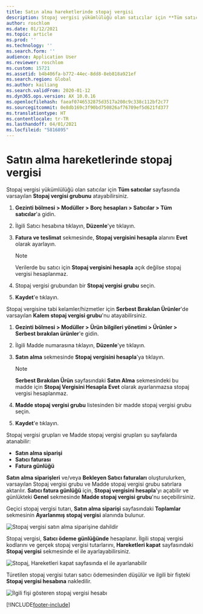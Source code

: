 ```yaml
---
title: Satın alma hareketlerinde stopaj vergisi
description: Stopaj vergisi yükümlülüğü olan satıcılar için **Tüm satıcılar** sayfasında varsayılan **Stopaj vergisi grubunu** atayabilirsiniz.
author: roschlom
ms.date: 01/12/2021
ms.topic: article
ms.prod: ''
ms.technology: ''
ms.search.form: ''
audience: Application User
ms.reviewer: roschlom
ms.custom: 15721
ms.assetid: b4b406fa-b772-44ec-8dd8-8eb818a921ef
ms.search.region: Global
ms.author: kailiang
ms.search.validFrom: 2020-01-12
ms.dyn365.ops.version: AX 10.0.16
ms.openlocfilehash: faeaf0746532875d3517a208c9c338c112bf2c77
ms.sourcegitcommit: 0e8db169c3f90bd750826af76709ef5d621fd377
ms.translationtype: HT
ms.contentlocale: tr-TR
ms.lasthandoff: 04/01/2021
ms.locfileid: "5816895"
---
```

# <a name="withholding-tax-in-purchase-transactions"></a>Satın alma hareketlerinde stopaj vergisi

Stopaj vergisi yükümlülüğü olan satıcılar için **Tüm satıcılar** sayfasında varsayılan **Stopaj vergisi grubunu** atayabilirsiniz.

1. **Gezinti bölmesi > Modüller > Borç hesapları > Satıcılar > Tüm satıcılar**'a gidin.

2. İlgili Satıcı hesabına tıklayın, **Düzenle**'ye tıklayın.

3. **Fatura ve teslimat** sekmesinde, **Stopaj vergisini hesapla** alanını **Evet** olarak ayarlayın.

   > [!NOTE] 
   > Verilerde bu satıcı için **Stopaj vergisini hesapla** açık değilse stopaj vergisi hesaplanmaz.

4. Stopaj vergisi grubundan bir **Stopaj vergisi grubu** seçin.

5. **Kaydet**'e tıklayın.

Stopaj vergisine tabi kelamler/hizmetler için **Serbest Bırakılan Ürünler**'de varsayılan **Kalem stopaj vergisi grubu**'nu atayabilirsiniz.

1. **Gezinti bölmesi > Modüller > Ürün bilgileri yönetimi > Ürünler > Serbest bırakılan ürünler**'e gidin.

2. İlgili Madde numarasına tıklayın, **Düzenle**'ye tıklayın.

3. **Satın alma** sekmesinde **Stopaj vergisini hesapla**'ya tıklayın.

   > [!NOTE] 
   > **Serbest Bırakılan Ürün** sayfasındaki **Satın Alma** sekmesindeki bu madde için **Stopaj Vergisini Hesapla** **Evet** olarak ayarlanmazsa stopaj vergisi hesaplanmaz.

4. **Madde stopaj vergisi grubu** listesinden bir madde stopaj vergisi grubu seçin.

5. **Kaydet**'e tıklayın.

Stopaj vergisi grupları ve Madde stopaj vergisi grupları şu sayfalarda atanabilir: 

- **Satın alma siparişi**
- **Satıcı faturası**
- **Fatura günlüğü**

**Satın alma siparişleri** ve/veya **Bekleyen Satıcı faturaları** oluşturulurken, varsayılan Stopaj vergisi grubu ve Madde stopaj vergisi grubu satırlara aktarılır. **Satıcı fatura günlüğü** için, **Stopaj vergisini hesapla**'yı açabilir ve günlükteki **Genel** sekmesinde **Madde stopaj vergisi grubu**'nu seçebilirsiniz.

Geçici stopaj vergisi tutarı, **Satın alma siparişi** sayfasındaki **Toplamlar** sekmesinin **Ayarlanmış stopaj vergisi** alanında bulunur.

![Stopaj vergisi satın alma siparişine dahildir](media/withholding-tax-adjusted.png)

Stopaj vergisi, **Satıcı ödeme günlüğünde** hesaplanır. İlgili stopaj vergisi kodlarını ve gerçek stopaj vergisi tutarlarını, **Hareketleri kapat** sayfasındaki **Stopaj vergisi** sekmesinde el ile ayarlayabilirsiniz.

![Stopaj, Hareketleri kapat sayfasında el ile ayarlanabilir](media/withholding-tax-vendor-payment-tab.png)

Türetilen stopaj vergisi tutarı satıcı ödemesinden düşülür ve ilgili bir fişteki **Stopaj vergisi hesabına** nakledilir.

![İlgili fişi gösteren stopaj vergisi hesabı](media/withholding-tax-adjusted.png)


[!INCLUDE[footer-include](../../includes/footer-banner.md)]